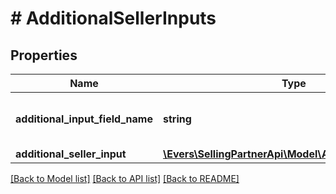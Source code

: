 # # AdditionalSellerInputs

## Properties

Name | Type | Description | Notes
------------ | ------------- | ------------- | -------------
**additional_input_field_name** | **string** | The name of the additional input field. |
**additional_seller_input** | [**\Evers\SellingPartnerApi\Model\AdditionalSellerInput**](AdditionalSellerInput.md) |  |

[[Back to Model list]](../../README.md#models) [[Back to API list]](../../README.md#endpoints) [[Back to README]](../../README.md)

